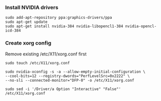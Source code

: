 ### Install NVIDIA drivers

~~~
sudo add-apt-repository ppa:graphics-drivers/ppa
sudo apt-get update
sudo apt-get install nvidia-384 nvidia-libopencl1-384 nvidia-opencl-icd-384
~~~

### Create xorg config

Remove existing /etc/X11/xorg.conf first

~~~
sudo touch /etc/X11/xorg.conf 

sudo nvidia-xconfig -s -a --allow-empty-initial-configuration \
--cool-bits=12 --registry-dwords="PerfLevelSrc=0x2222" \
--no-sli --connected-monitor="DFP-0" -o /etc/X11/xorg.conf

sudo sed -i '/Driver/a Option "Interactive" "False"' /etc/X11/xorg.conf
~~~
